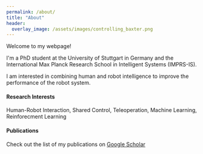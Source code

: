 ```yaml
---
permalink: /about/
title: "About"
header:
  overlay_image: /assets/images/controlling_baxter.png
---
```

Welcome to my webpage! 

I'm a PhD student at the University of Stuttgart in Germany 
and the International Max Planck Research School in Intelligent Systems (IMPRS-IS).

I am interested in combining human and robot intelligence to improve the performance of the robot system.

#### Research Interests
Human-Robot Interaction, Shared Control, Teleoperation, Machine Learning, Reinforecment Learning

#### Publications
Check out the list of my publications on [Google Scholar](https://scholar.google.com/citations?hl=en&user=pgCtoawAAAAJ)​